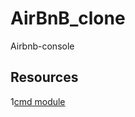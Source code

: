 # AirBnB_clone
Airbnb-console

## Resources
1[cmd module](https://alx-intranet.hbtn.io/rltoken/8ecCwE6veBmm3Nppw4hz5A)